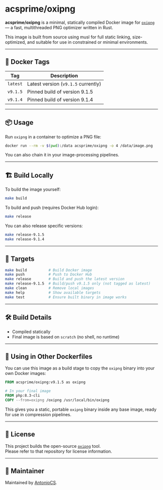 # acsprime/oxipng

**acsprime/oxipng** is a minimal, statically compiled Docker image for [`oxipng`](https://github.com/shssoichiro/oxipng) — a fast, multithreaded PNG optimizer written in Rust.

This image is built from source using musl for full static linking, size-optimized, and suitable for use in constrained or minimal environments.

---

## 🐳 Docker Tags

| Tag         | Description                        |
|-------------|------------------------------------|
| `latest`    | Latest version (`v9.1.5` currently) |
| `v9.1.5`    | Pinned build of version 9.1.5       |
| `v9.1.4`    | Pinned build of version 9.1.4       |

---

## 📦 Usage

Run `oxipng` in a container to optimize a PNG file:

```bash
docker run --rm -v $(pwd):/data acsprime/oxipng -o 4 /data/image.png
```

You can also chain it in your image-processing pipelines.

---

## 🏗️ Build Locally

To build the image yourself:

```bash
make build
```

To build and push (requires Docker Hub login):

```bash
make release
```

You can also release specific versions:

```bash
make release-9.1.5
make release-9.1.4
```

---

## 🧰 Targets

```bash
make build          # Build Docker image
make push           # Push to Docker Hub
make release        # Build and push the latest version
make release-9.1.5  # Build/push v9.1.5 only (not tagged as latest)
make clean          # Remove local images
make help           # Show available targets
make test           # Ensure built binary in image works
```

---

## 🛠️ Build Details

- Compiled statically 
- Final image is based on `scratch` (no shell, no runtime)
---

## 📁 Using in Other Dockerfiles

You can use this image as a build stage to copy the `oxipng` binary into your own Docker images:

```dockerfile
FROM acsprime/oxipng:v9.1.5 as oxipng

# In your final image
FROM php:8.3-cli
COPY --from=oxipng /oxipng /usr/local/bin/oxipng
```

This gives you a static, portable `oxipng` binary inside any base image, ready for use in compression pipelines.


---


## 📄 License

This project builds the open-source [`oxipng`](https://github.com/shssoichiro/oxipng) tool.  
Please refer to that repository for license information.

---

## 👤 Maintainer

Maintained by [AntonioCS](https://github.com/antoniocs).
